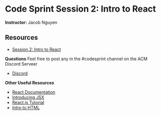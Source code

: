 # Code Sprint Session 2: Intro to React
**Instructor:** Jacob Nguyen

## Resources
- [Session 2: Intro to React](https://tinyurl.com/codesprint-s2)

**Questions** Feel free to post any in the #codesprint channel on the ACM Discord Serveer
- [Discord](https://tinyurl.com/acm-csuf-discord)

**Other Useful Resources**
- [React Documentation](https://reactjs.org/docs/getting-started.html)
- [Introducing JSX](https://reactjs.org/docs/introducing-jsx.html)
- [React.js Tutorial](https://reactjs.org/tutorial/tutorial.html)
- [Intro to HTML](https://www.w3schools.com/html/html_intro.asp)
